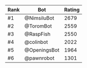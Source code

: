 Rank|Bot|Rating
---|---|---
#1|@NimsiluBot|2679
#2|@ToromBot|2559
#3|@RaspFish|2550
#4|@colinbot|2022
#5|@OpeningsBot|1964
#6|@pawnrobot|1301
